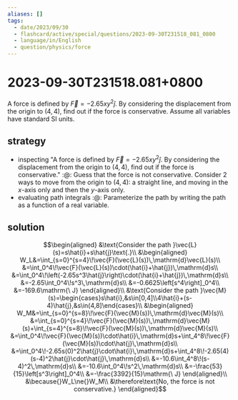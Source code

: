 ```yaml
---
aliases: []
tags:
  - date/2023/09/30
  - flashcard/active/special/questions/2023-09-30T231518_081_0800
  - language/in/English
  - question/physics/force
---
```


# 2023-09-30T231518.081+0800

A force is defined by $\vec{F}=-2.65xy^2\hat{j}$. By considering the displacement from the origin to $(4,4)$, find out if the force is conservative. Assume all variables have standard SI units.

## strategy

- inspecting "A force is defined by $\vec{F}=-2.65xy^2\hat{j}$. By considering the displacement from the origin to $(4,4)$, find out if the force is conservative." :@: Guess that the force is not conservative. Consider 2 ways to move from the origin to $(4, 4)$: a straight line, and moving in the $x$-axis only and then the $y$-axis only.
- evaluating path integrals :@: Parameterize the path by writing the path as a function of a real variable.

## solution

$$\begin{aligned}
&\text{Consider the path }\vec{L}(s)=s\hat{i}+s\hat{j}\text{.}\\
&\begin{aligned}
W_L&=\int_{s=0}^{s=4}\!\vec{F}(\vec{L}(s))\,\mathrm{d}\vec{L}(s)\\
&=\int_0^4\!\vec{F}(\vec{L}(s))\cdot(\hat{i}+\hat{j})\,\mathrm{d}s\\
&=\int_0^4\!\left(-2.65s^3\hat{j}\right)\cdot(\hat{i}+\hat{j})\,\mathrm{d}s\\
&=-2.65\int_0^4\!s^3\,\mathrm{d}s\\
&=-0.6625\left[s^4\right]_0^4\\
&=-169.6\mathrm{\ J}
\end{aligned}\\
&\text{Consider the path }\vec{M}(s)=\begin{cases}s\hat{i},&s\in[0,4]\\4\hat{i}+(s-4)\hat{j},&s\in(4,8]\end{cases}\\
&\begin{aligned}
W_M&=\int_{s=0}^{s=8}\!\vec{F}(\vec{M}(s))\,\mathrm{d}\vec{M}(s)\\
&=\int_{s=0}^{s=4}\!\vec{F}(\vec{M}(s))\,\mathrm{d}\vec{M}(s)+\int_{s=4}^{s=8}\!\vec{F}(\vec{M}(s))\,\mathrm{d}\vec{M}(s)\\
&=\int_0^4\!\vec{F}(\vec{M}(s))\cdot\hat{i}\,\mathrm{d}s+\int_4^8\!\vec{F}(\vec{M}(s))\cdot\hat{j}\,\mathrm{d}s\\
&=\int_0^4\!-2.65s(0)^2\hat{j}\cdot\hat{i}\,\mathrm{d}s+\int_4^8\!-2.65(4)(s-4)^2\hat{j}\cdot\hat{j}\,\mathrm{d}s\\
&=-10.6\int_4^8\!(s-4)^2\,\mathrm{d}s\\
&=-10.6\int_0^4\!s^2\,\mathrm{d}s\\
&=-\frac{53}{15}\left[s^3\right]_0^4\\
&=-\frac{3392}{15}\mathrm{\ J}
\end{aligned}\\
&\because{}W_L\ne{}W_M\\
&\therefore\text{No, the force is not conservative.}
\end{aligned}$$

